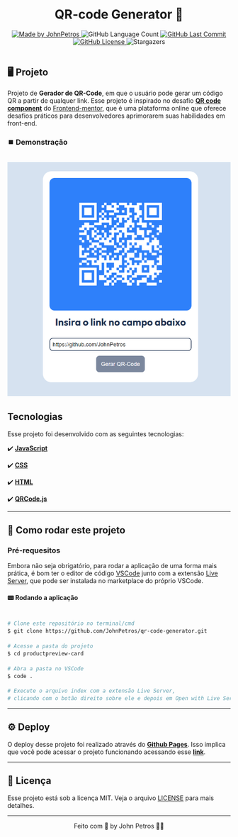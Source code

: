 <h1 align="center">
    QR-code Generator 📲
</h1>

<div align="center">
   <a href="https://github.com/JohnPetros">
      <img alt="Made by JohnPetros" src="https://img.shields.io/badge/made%20by-JohnPetros-blueviolet">
   </a>
   <img alt="GitHub Language Count" src="https://img.shields.io/github/languages/count/JohnPetros/qr-code-generator">
   <a href="https://github.com/JohnPetros/qr-code-generator/commits/main">
      <img alt="GitHub Last Commit" src="https://img.shields.io/github/last-commit/JohnPetros/qr-code-generator">
   </a>
  </a>
   </a>
   <a href="https://github.com/JohnPetros/qr-code-generator/blob/main/LICENSE.md">
      <img alt="GitHub License" src="https://img.shields.io/github/license/JohnPetros/qr-code-generator">
   </a>
    <img alt="Stargazers" src="https://img.shields.io/github/stars/JohnPetros/qr-code-generator?style=social">
</div>

<br>

## 🖥️ Projeto

Projeto de **Gerador de QR-Code**, em que o usuário pode gerar um código QR a partir de qualquer link. Esse projeto é inspirado no desafio [**QR code component**](https://www.frontendmentor.io/challenges/qr-code-component-iux_sIO_H) do [Frontend-mentor](https://www.frontendmentor.io/), que é uma plataforma online que oferece desafios práticos para desenvolvedores aprimorarem suas habilidades em front-end.

### ⏹️ Demonstração

 ![Imagem da aplicação funcionando](image.png)
---

## Tecnologias

Esse projeto foi desenvolvido com as seguintes tecnologias:

✔️ **[JavaScript](https://developer.mozilla.org/pt-BR/docs/Web/JavaScript)**

✔️ **[CSS](https://developer.mozilla.org/pt-BR/docs/Web/CSS)**

✔️ **[HTML](https://developer.mozilla.org/pt-BR/docs/Web/HTML)**

✔️ **[QRCode.js](https://github.com/davidshimjs/qrcodejs)**

---

## 🚀 Como rodar este projeto

### Pré-requesitos

Embora não seja obrigatório, para rodar a aplicação de uma forma mais prática, é bom ter o editor de código [VSCode](https://code.visualstudio.com/) junto com a extensão [Live Server](https://marketplace.visualstudio.com/items?itemName=ritwickdey.LiveServer), que pode ser instalada no marketplace do próprio VSCode.

#### 📟 Rodando a aplicação

```bash

# Clone este repositório no terminal/cmd
$ git clone https://github.com/JohnPetros/qr-code-generator.git

# Acesse a pasta do projeto
$ cd productpreview-card

# Abra a pasta no VSCode
$ code .

# Execute o arquivo index com a extensão Live Server,
# clicando com o botão direito sobre ele e depois em Open with Live Server

```

---

## ⚙️ Deploy

O deploy desse projeto foi realizado através do **[Github Pages](https://pages.github.com/)**. Isso implica que você pode acessar o projeto funcionando acessando esse **[link](https://johnpetros.github.io/qr-code-generator/)**.

---

## 📝 Licença

Esse projeto está sob a licença MIT. Veja o arquivo [LICENSE](LICENSE) para mais detalhes.

---

<p align="center">
   Feito com 💜 by John Petros 👋🏻
</p>
